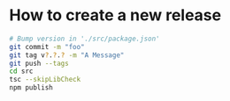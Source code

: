 # How to create a new release
```bash
# Bump version in './src/package.json'
git commit -m "foo"
git tag v?.?.? -m "A Message"
git push --tags
cd src
tsc --skipLibCheck
npm publish
```